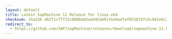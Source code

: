 ```yaml
---
layout: default
title: Latest SapMachine 11 Release for linux-x64
checksum: sha256 d62f1cfff22c0800a03ae645ab91fee0aefaf6538337c6cb81e9c2a2476433bc
redirect_to:
  - https://github.com/SAP/SapMachine/releases/download/sapmachine-11.0.20/sapmachine-jdk-11.0.20_linux-x64_bin.tar.gz
---
```

